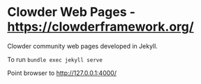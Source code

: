 # Clowder Web Pages - https://clowderframework.org/

Clowder community web pages developed in Jekyll.

To run `bundle exec jekyll serve`

Point browser to http://127.0.0.1:4000/